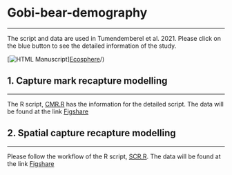 # **Gobi-bear-demography**
----------------
The script and data are used in Tumendemberel et al. 2021. Please click on the blue button to see the detailed information of the study.
 <!-- usage note: edit the H1 title above to personalize the manuscript -->
[![HTML Manuscript](https://img.shields.io/badge/manuscript-HTML-blue.svg)][Ecosphere](https://esajournals-onlinelibrary-wiley-com.libproxy.uwyo.edu/doi/full/10.1002/ecs2.3696)/)


## **1. Capture mark recapture modelling**
----------------
The R script, [CMR.R](https://github.com/odko2008/Gobi-bear-demography/tree/main/Scripts) has the information for the detailed script.  The data will be found at the link [Figshare](https://figshare.com/articles/dataset/Demography_of_Gobi_bears/14776206)


## **2. Spatial capture recapture modelling**
----------------
Please follow the workflow of the R script, [SCR.R](https://github.com/odko2008/Gobi-bear-demography/tree/main/Scripts). The data will be found at the link [Figshare](https://figshare.com/articles/dataset/Demography_of_Gobi_bears/14776206)
